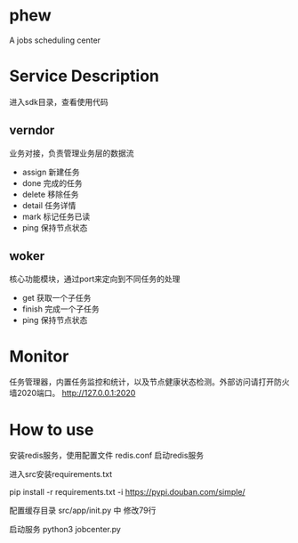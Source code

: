 # phew
A jobs scheduling center

# Service Description
进入sdk目录，查看使用代码

## verndor
业务对接，负责管理业务层的数据流

 - assign		新建任务
 - done			完成的任务
 - delete		移除任务	
 - detail		任务详情
 - mark			标记任务已读
 - ping			保持节点状态
 

## woker
核心功能模块，通过port来定向到不同任务的处理
 - get			获取一个子任务
 - finish		完成一个子任务
 - ping			保持节点状态
  
# Monitor
任务管理器，内置任务监控和统计，以及节点健康状态检测。外部访问请打开防火墙2020端口。
http://127.0.0.1:2020

# How to use
安装redis服务，使用配置文件 redis.conf 启动redis服务

进入src安装requirements.txt

pip install -r requirements.txt -i https://pypi.douban.com/simple/

配置缓存目录
src/app/init.py 中 修改79行

启动服务
python3 jobcenter.py

